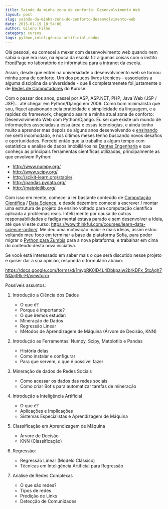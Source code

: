 ```yaml
---
title: Saindo da minha zona de conforto: Desenvolvimento Web
layout: post
slug: saindo-da-minha-zona-de-conforto-desenvolvimento-web
date: 2015-01-19 18:54:00
author: Gileno Filho
category: cursos
tags: python,inteligência-artificial,dados
---
```


Olá pessoal, eu comecei a mexer com desenvolvimento web quando nem sabia o que era isso, na época da escola fiz algumas coisas com o instito [FrontPage](http://pt.wikipedia.org/wiki/Microsoft_FrontPage) no laboratório de informática para a intranet da escola.

Assim, desde que entrei na universidade o desenvolvimento web se tornou minha zona de conforto. Um dos poucos livros técnicos - associados a alguma disciplina da universidade - que li completamenete foi justamente o de [Redes de Computadores](http://books.google.com.br/books/about/Redes_de_computadores_e_a_internet.html?id=raZtQwAACAAJ&redir_esc=y) do Kurose.

Com o passar dos anos, passei por ASP, ASP.NET, PHP, Java Web (JSP / JSF)... até chegar em Python/Django em 2009. Como bom minimalista que sou, fiquei apaixonado pela praticidade e simplicidade da linguagem, e a rapidez do framework, chegando assim a minha atual zona de conforto: Desenvolvimento Web com Python/Django. Eu sei que existe um mundo de informações associadas a essa área e essas tecnologias, e ainda tenho muito a aprender mas depois de alguns anos desenvolvendo e [ensinando](http://pycursos.com/django/) me senti incomodado, e nos últimos meses tenho buscando novos desafios e oportunidades. Percebi então que já trabalho a algum tempo com estatística e análise de dados imobiliários na [Dantas Engenharia](http://www.dantasengenharia.com/produtos/categoria/softwares/) e que conheço as principais ferramentas científicas utilizadas, principalmente as que envolvem Python:

- http://www.numpy.org/
- http://www.scipy.org/
- http://scikit-learn.org/stable/
- http://pandas.pydata.org/
- http://matplotlib.org/

Com isso em mente, comecei a ler bastante conteúdo de [Computação Científica](http://pt.wikipedia.org/wiki/Computa%C3%A7%C3%A3o_cient%C3%ADfica) / [Data Science](http://en.wikipedia.org/wiki/Data_science), e desde dezembro comecei a escrever / montar uma estrutura de projeto de ensino voltado para computação científica aplicada a problemas reais. Infelizmente por causa de outras responsabilidades e fadiga mental estava parado e sem desenvolver a ideia, até que vi este curso: https://wow.thinkful.com/courses/learn-data-science-online/. Me deu uma motivação maior e mais ideias, assim estou voltando meu foco em terminar a base da plataforma [Sofia](https://github.com/gileno/sofia), para poder migrar o [Python para Zumbis](http://pycursos.com/python-para-zumbis/) para a nova plataforma, e trabalhar em cima do conteúdo desta nova iniciativa.

Se você está interessado em saber mais o que será discutido nesse projeto e quiser dar a sua opinião, responda o formulário abaixo:

https://docs.google.com/forms/d/1mypRK0lD4L4Dbkpaiw2brkDFx_5tcAqh7NQojfRk-FI/viewform

Possíveis assuntos:

1. Introdução a Ciência dos Dados
	- O que é?
	- Porque é importante?
	-  O que iremos estudar:
	- Mineração de Dados
	- Regressão Linear
	- Métodos de Aprendizagem de Máquina (Árvore de Decisão, KNN)

2. Introdução as Ferramentas: Numpy, Scipy, Matplotlib e Pandas
	- História delas
	- Como instalar e configurar
	- Para que servem, o que é possível fazer

3. Mineração de dados de Redes Sociais
	- Como acessar os dados das redes sociais
	- Como criar Bot's para automatizar tarefas de mineração

4. Introdução a Inteligência Artificial
	- O que é?
    - Aplicações e Implicações
	- Sistemas Especialistas e Aprendizagem de Máquina

5. Classificação em Aprendizagem de Máquina
	- Árvore de Decisão
	- KNN (Classificação)

6. Regressão:
	- Regressão Linear (Modelo Clássico)
	- Técnicas em Inteligência Artificial para Regressão

7. Análise de Redes Complexas
	- O que são redes?
	- Tipos de redes
	- Predição de Links
	- Detecção de Comunidades
